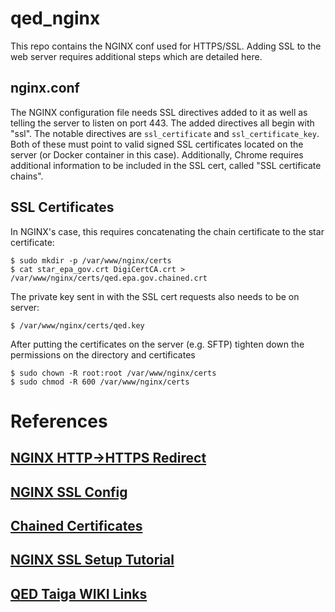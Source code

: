 # qed_nginx

This repo contains the NGINX conf used for HTTPS/SSL. Adding SSL to the web server requires additional steps which are detailed here. 

## nginx.conf

The NGINX configuration file needs SSL directives added to it as well as telling the server to listen on port 443. 
The added directives all begin with "ssl". The notable directives are ```ssl_certificate``` and ```ssl_certificate_key```.
Both of these must point to valid signed SSL certificates located on the server (or Docker container in this case). Additionally, 
Chrome requires additional information to be included in the SSL cert, called "SSL certificate chains". 
## SSL Certificates

In NGINX's case, this requires concatenating the chain certificate to the star certificate:

    $ sudo mkdir -p /var/www/nginx/certs
    $ cat star_epa_gov.crt DigiCertCA.crt > /var/www/nginx/certs/qed.epa.gov.chained.crt

The private key sent in with the SSL cert requests also needs to be on server:

    $ /var/www/nginx/certs/qed.key

After putting the certificates on the server (e.g. SFTP) tighten down the permissions on the directory and certificates

    $ sudo chown -R root:root /var/www/nginx/certs
    $ sudo chmod -R 600 /var/www/nginx/certs

# References

## [NGINX HTTP->HTTPS Redirect](http://serverfault.com/a/337893)

## [NGINX SSL Config](https://www.bentasker.co.uk/documentation/linux/217-centos-using-nginx-as-an-ssl-reverse-proxy-for-apache)

## [Chained Certificates](http://nginx.org/en/docs/http/configuring_https_servers.html#chains)

## [NGINX SSL Setup Tutorial](http://blog.chrismeller.com/creating-and-managing-ssl-certificates-with-nginx)

## [QED Taiga WIKI Links](https://tree.taiga.io/project/puruckertom-qed/wiki/server-config)